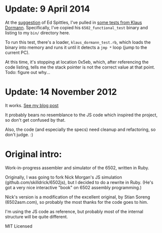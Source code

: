 # Update: 9 April 2014
At the [suggestion](https://github.com/joelanders/r6502/issues/1) of Ed Spittles,
I've pulled in [some tests from Klaus Dormann](https://github.com/Klaus2m5/6502_65C02_functional_tests).
Specifically, I've copied his `6502_functional_test`
binary and listing to my `bin/` directory here.

To run this test, there's a loader, `klaus_dormann_test.rb`,
which loads the binary into memory and runs it until it
detects a `jmp *` loop (jump to the current PC).

At this time, it's stopping at location 0x5eb, which,
after referencing the code listing, tells me the stack
pointer is not the correct value at that point. Todo:
figure out why...

# Update: 14 November 2012
It works. [See my blog post](http://0xfffc.tumblr.com/post/35751220092/6502-assembler-and-simulator-in-ruby)

It probably bears no resemblance to the JS code
which inspired the project, so don't get confused
by that.

Also, the code (and especially the specs) need
cleanup and refactoring, so don't judge. :)

# Original intro:
Work-in-progress assembler and simulator of the 6502,
written in Ruby.

Originally, I was going to fork Nick Morgan's JS simulation
(github.com/skilldrick/6502js), but I decided to do a
rewrite in Ruby. (He's got a very nice interactive "book"
on 6502 assembly programming.)

Nick's version is a modification of the excellent original,
by Stian Soreng (6502asm.com), so probably the most thanks
for the code goes to him.

I'm using the JS code as reference, but probably most of
the internal structure will be quite different.

MIT Licensed
